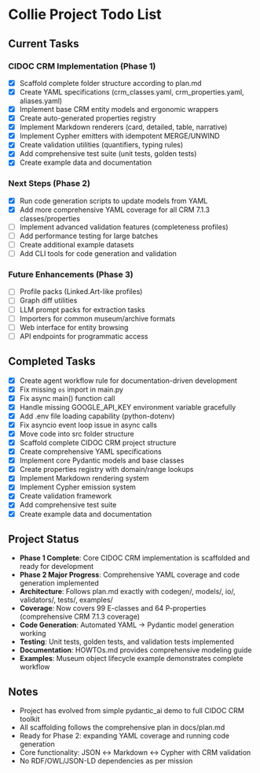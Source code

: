 # Collie Project Todo List

## Current Tasks

### CIDOC CRM Implementation (Phase 1)
- [x] Scaffold complete folder structure according to plan.md
- [x] Create YAML specifications (crm_classes.yaml, crm_properties.yaml, aliases.yaml)
- [x] Implement base CRM entity models and ergonomic wrappers
- [x] Create auto-generated properties registry
- [x] Implement Markdown renderers (card, detailed, table, narrative)
- [x] Implement Cypher emitters with idempotent MERGE/UNWIND
- [x] Create validation utilities (quantifiers, typing rules)
- [x] Add comprehensive test suite (unit tests, golden tests)
- [x] Create example data and documentation

### Next Steps (Phase 2)
- [x] Run code generation scripts to update models from YAML
- [x] Add more comprehensive YAML coverage for all CRM 7.1.3 classes/properties
- [ ] Implement advanced validation features (completeness profiles)
- [ ] Add performance testing for large batches
- [ ] Create additional example datasets
- [ ] Add CLI tools for code generation and validation

### Future Enhancements (Phase 3)
- [ ] Profile packs (Linked.Art-like profiles)
- [ ] Graph diff utilities
- [ ] LLM prompt packs for extraction tasks
- [ ] Importers for common museum/archive formats
- [ ] Web interface for entity browsing
- [ ] API endpoints for programmatic access

## Completed Tasks
- [x] Create agent workflow rule for documentation-driven development
- [x] Fix missing `os` import in main.py
- [x] Fix async main() function call
- [x] Handle missing GOOGLE_API_KEY environment variable gracefully
- [x] Add .env file loading capability (python-dotenv)
- [x] Fix asyncio event loop issue in async calls
- [x] Move code into src folder structure
- [x] Scaffold complete CIDOC CRM project structure
- [x] Create comprehensive YAML specifications
- [x] Implement core Pydantic models and base classes
- [x] Create properties registry with domain/range lookups
- [x] Implement Markdown rendering system
- [x] Implement Cypher emission system
- [x] Create validation framework
- [x] Add comprehensive test suite
- [x] Create example data and documentation

## Project Status
- **Phase 1 Complete**: Core CIDOC CRM implementation is scaffolded and ready for development
- **Phase 2 Major Progress**: Comprehensive YAML coverage and code generation implemented
- **Architecture**: Follows plan.md exactly with codegen/, models/, io/, validators/, tests/, examples/
- **Coverage**: Now covers 99 E-classes and 64 P-properties (comprehensive CRM 7.1.3 coverage)
- **Code Generation**: Automated YAML → Pydantic model generation working
- **Testing**: Unit tests, golden tests, and validation tests implemented
- **Documentation**: HOWTOs.md provides comprehensive modeling guide
- **Examples**: Museum object lifecycle example demonstrates complete workflow

## Notes
- Project has evolved from simple pydantic_ai demo to full CIDOC CRM toolkit
- All scaffolding follows the comprehensive plan in docs/plan.md
- Ready for Phase 2: expanding YAML coverage and running code generation
- Core functionality: JSON ↔ Markdown ↔ Cypher with CRM validation
- No RDF/OWL/JSON-LD dependencies as per mission
